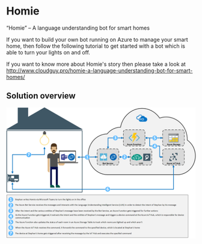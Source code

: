 # Homie
“Homie” – A language understanding bot for smart homes

If you want to build your own bot running on Azure to manage your smart home, then follow the following tutorial to get started with a bot which is able to turn your lights on and off.

If you want to know more about Homie's story then please take a look at http://www.cloudguy.pro/homie-a-language-understanding-bot-for-smart-homes/

## Solution overview

<img src="images/homie_overview2.0.png" />
